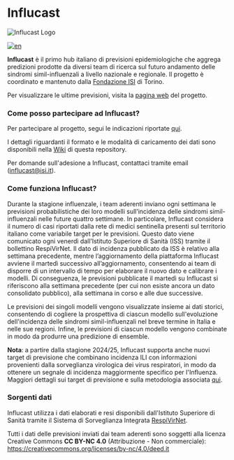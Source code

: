 # Influcast 

![Influcast Logo](https://github.com/Predizioni-Epidemiologiche-Italia/Influcast/blob/main/Influcast-logo.png)

[![en](https://img.shields.io/badge/lang-en-red.svg)](https://github.com/Predizioni-Epidemiologiche-Italia/Influcast/blob/main/README.en.md)

__Influcast__ è il primo hub italiano di previsioni epidemiologiche che aggrega predizioni prodotte da diversi team di ricerca sul futuro andamento delle sindromi simil-influenzali a livello nazionale e regionale. Il progetto è coordinato e mantenuto dalla [Fondazione ISI](https://www.isi.it/en/home) di Torino.

Per visualizzare le ultime previsioni, visita la [pagina web](https://influcast.org/it/) del progetto.

### Come posso partecipare ad Influcast?
Per partecipare al progetto, segui le indicazioni riportate [qui](https://github.com/Predizioni-Epidemiologiche-Italia/Influcast/wiki/Come-posso-partecipare-ad-Influcast%3F).

I dettagli riguardanti il formato e le modalità di caricamento dei dati sono disponibili nella [Wiki](https://github.com/Predizioni-Epidemiologiche-Italia/Influcast/wiki) di questa repository.

Per domande sull'adesione a Influcast, contattaci tramite email (influcast@isi.it).

### Come funziona Influcast? 
Durante la stagione influenzale, i team aderenti inviano ogni settimana le previsioni probabilistiche dei loro modelli sull’incidenza delle sindromi simil-influenzali nelle future quattro settimane. In particolare, Influcast considera il numero di casi riportati dalla rete di medici sentinella presenti sul territorio italiano come variabile target per le previsioni. Questo dato viene comunicato ogni venerdì dall’Istituto Superiore di Sanità (ISS) tramite il bollettino RespiVirNet. Il dato di incidenza pubblicato da ISS è relativo alla settimana precedente, mentre l’aggiornamento della piattaforma Influcast avviene il martedì successivo all’aggiornamento, consentendo ai team di disporre di un intervallo di tempo per elaborare il nuovo dato e calibrare i modelli. Di conseguenza, le previsioni pubblicate il martedì su Influcast si riferiscono alla settimana precedente (per cui non esiste ancora un dato consolidato pubblico), alla settimana in corso e alle due successive.

Le previsioni dei singoli modelli vengono visualizzate insieme ai dati storici, consentendo di cogliere la prospettiva di ciascun modello sull'evoluzione dell'incidenza delle sindromi simil-influenzali nel breve termine in Italia e nelle sue regioni. Infine, le previsioni di ciascun modello vengono combinate in modo da produrre una predizione di ensemble.

**Nota**: a partire dalla stagione 2024/25, Influcast supporta anche nuovi target di previsione che combinano incidenza ILI con informazioni provenienti dalla sorveglianza virologica dei virus respiratori, in modo da ottenere un segnale di incidenza maggiormente specifico per l'Influenza. Maggiori dettagli sui target di previsione e sulla metodologia associata [qui](https://github.com/Predizioni-Epidemiologiche-Italia/Influcast/wiki/Target-di-previsione-e-dati-di-sorveglianza).

### Sorgenti dati
Influcast utilizza i dati elaborati e resi disponibili dall'Istituto Superiore di Sanità tramite il Sistema di Sorveglianza Integrata [RespiVirNet](https://www.epicentro.iss.it/influenza/respivirnet).

Tutti i dati delle previsioni inviati dai team aderenti sono soggetti alla licenza Creative Commons __CC BY-NC 4.0__ (Attribuzione - Non commerciale): https://creativecommons.org/licenses/by-nc/4.0/deed.it
